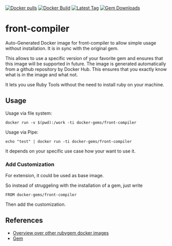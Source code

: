 [![Docker pulls](https://img.shields.io/docker/pulls/rubygem/front-compiler.svg)](https://hub.docker.com/r/rubygem/front-compiler/)
[![Docker Build](https://img.shields.io/docker/automated/rubygem/front-compiler.svg)](https://hub.docker.com/r/rubygem/front-compiler/)
[![Latest Tag](https://img.shields.io/github/tag/docker-rubygem/front-compiler.svg)](https://hub.docker.com/r/rubygem/front-compiler/)
[![Gem Downloads](https://img.shields.io/gem/dt/front-compiler.svg)](https://rubygems.org/gems/front-compiler/)
# front-compiler

Auto-Generated Docker image for front-compiler to allow simple usage without installation.
It is in sync with the original gem.

This allows to use a specific version of your favorite gem and ensures that this image will be supported in future.
The image is generated automatically from a github repository by Docker Hub.
This ensures that you exactly know what is in the image and what not.

It lets you use Ruby Tools without the need to install ruby on your machine.

## Usage

Usage via file system:

`docker run -v $(pwd):/work -ti docker-gems/front-compiler`

Usage via Pipe:

`echo "test" | docker run -ti docker-gems/front-compiler`

It depends on your specific use case how your want to use it.

### Add Customization

For extension, it could be used as base image.

So instead of struggeling with the installation of a gem, just write

`FROM docker-gems/front-compiler`

Then add the customization.

## References

 - [Overview over other rubygem docker images](https://github.com/thinkbot/docker-rubygem)
 - [Gem](https://rubygems.org/gems/front-compiler/)
